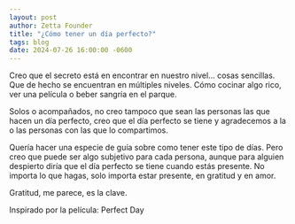 ```yaml
---
layout: post
author: Zetta Founder
title: "¿Cómo tener un día perfecto?"
tags: blog
date: 2024-07-26 16:00:00 -0600
---
```


Creo que el secreto está en encontrar en nuestro nivel... cosas sencillas. Que de hecho se encuentran en múltiples niveles. Cómo cocinar algo rico, ver una película o beber sangría en el parque.

Solos o acompañados, no creo tampoco que sean las personas las que hacen un día perfecto, creo que el día perfecto se tiene y agradecemos a la o las personas con las que lo compartimos.

Quería hacer una especie de guía sobre como tener este tipo de días. Pero creo que puede ser algo subjetivo para cada persona, aunque para alguien despierto diría que el día perfecto se tiene cuando estás presente. No importa lo que hagas, solo importa estar presente, en gratitud y en amor.

Gratitud, me parece, es la clave.

Inspirado por la película: Perfect Day
